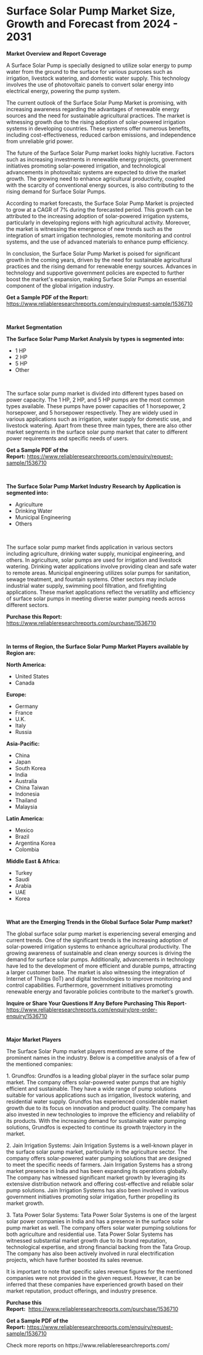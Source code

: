 <p><h1>Surface Solar Pump Market Size, Growth and Forecast from 2024 - 2031</h1></p><p><strong>Market Overview and Report Coverage</strong></p>
<p><p>A Surface Solar Pump is specially designed to utilize solar energy to pump water from the ground to the surface for various purposes such as irrigation, livestock watering, and domestic water supply. This technology involves the use of photovoltaic panels to convert solar energy into electrical energy, powering the pump system.</p><p>The current outlook of the Surface Solar Pump Market is promising, with increasing awareness regarding the advantages of renewable energy sources and the need for sustainable agricultural practices. The market is witnessing growth due to the rising adoption of solar-powered irrigation systems in developing countries. These systems offer numerous benefits, including cost-effectiveness, reduced carbon emissions, and independence from unreliable grid power.</p><p>The future of the Surface Solar Pump market looks highly lucrative. Factors such as increasing investments in renewable energy projects, government initiatives promoting solar-powered irrigation, and technological advancements in photovoltaic systems are expected to drive the market growth. The growing need to enhance agricultural productivity, coupled with the scarcity of conventional energy sources, is also contributing to the rising demand for Surface Solar Pumps.</p><p>According to market forecasts, the Surface Solar Pump Market is projected to grow at a CAGR of 7% during the forecasted period. This growth can be attributed to the increasing adoption of solar-powered irrigation systems, particularly in developing regions with high agricultural activity. Moreover, the market is witnessing the emergence of new trends such as the integration of smart irrigation technologies, remote monitoring and control systems, and the use of advanced materials to enhance pump efficiency.</p><p>In conclusion, the Surface Solar Pump Market is poised for significant growth in the coming years, driven by the need for sustainable agricultural practices and the rising demand for renewable energy sources. Advances in technology and supportive government policies are expected to further boost the market's expansion, making Surface Solar Pumps an essential component of the global irrigation industry.</p></p>
<p><strong>Get a Sample PDF of the Report:</strong> <a href="https://www.reliableresearchreports.com/enquiry/request-sample/1536710">https://www.reliableresearchreports.com/enquiry/request-sample/1536710</a></p>
<p>&nbsp;</p>
<p><strong>Market Segmentation</strong></p>
<p><strong>The Surface Solar Pump Market Analysis by types is segmented into:</strong></p>
<p><ul><li>1 HP</li><li>2 HP</li><li>5 HP</li><li>Other</li></ul></p>
<p>&nbsp;</p>
<p><p>The surface solar pump market is divided into different types based on power capacity. The 1 HP, 2 HP, and 5 HP pumps are the most common types available. These pumps have power capacities of 1 horsepower, 2 horsepower, and 5 horsepower respectively. They are widely used in various applications such as irrigation, water supply for domestic use, and livestock watering. Apart from these three main types, there are also other market segments in the surface solar pump market that cater to different power requirements and specific needs of users.</p></p>
<p><strong>Get a Sample PDF of the Report:</strong>&nbsp;<a href="https://www.reliableresearchreports.com/enquiry/request-sample/1536710">https://www.reliableresearchreports.com/enquiry/request-sample/1536710</a></p>
<p>&nbsp;</p>
<p><strong>The Surface Solar Pump Market Industry Research by Application is segmented into:</strong></p>
<p><ul><li>Agriculture</li><li>Drinking Water</li><li>Municipal Engineering</li><li>Others</li></ul></p>
<p>&nbsp;</p>
<p><p>The surface solar pump market finds application in various sectors including agriculture, drinking water supply, municipal engineering, and others. In agriculture, solar pumps are used for irrigation and livestock watering. Drinking water applications involve providing clean and safe water to remote areas. Municipal engineering utilizes solar pumps for sanitation, sewage treatment, and fountain systems. Other sectors may include industrial water supply, swimming pool filtration, and firefighting applications. These market applications reflect the versatility and efficiency of surface solar pumps in meeting diverse water pumping needs across different sectors.</p></p>
<p><strong>Purchase this Report:</strong>&nbsp; <a href="https://www.reliableresearchreports.com/purchase/1536710">https://www.reliableresearchreports.com/purchase/1536710</a></p>
<p>&nbsp;</p>
<p><strong>In terms of Region, the Surface Solar Pump Market Players available by Region are:</strong></p>
<p>
    <p> <strong> North America: </strong>
        <ul>
            <li>United States</li>
            <li>Canada</li>
        </ul>
        </p> 
    <p> <strong> Europe: </strong>
        <ul>
            <li>Germany</li>
            <li>France</li>
            <li>U.K.</li>
            <li>Italy</li>
            <li>Russia</li>
        </ul>
        </p> 
    <p> <strong> Asia-Pacific: </strong>
        <ul>
            <li>China</li>
            <li>Japan</li>
            <li>South Korea</li>
            <li>India</li>
            <li>Australia</li>
            <li>China Taiwan</li>
            <li>Indonesia</li>
            <li>Thailand</li>
            <li>Malaysia</li>
        </ul>
        </p> 
    <p> <strong> Latin America: </strong>
        <ul>
            <li>Mexico</li>
            <li>Brazil</li>
            <li>Argentina Korea</li>
            <li>Colombia</li>
        </ul>
        </p> 
    <p> <strong> Middle East & Africa: </strong>
        <ul>
            <li>Turkey</li>
            <li>Saudi</li>
            <li>Arabia</li>
            <li>UAE</li>
            <li>Korea</li>
        </ul>
    </p>
    </p>
<p>&nbsp;</p>
<p><strong>What are the Emerging Trends in the Global Surface Solar Pump market?</strong></p>
<p><p>The global surface solar pump market is experiencing several emerging and current trends. One of the significant trends is the increasing adoption of solar-powered irrigation systems to enhance agricultural productivity. The growing awareness of sustainable and clean energy sources is driving the demand for surface solar pumps. Additionally, advancements in technology have led to the development of more efficient and durable pumps, attracting a larger customer base. The market is also witnessing the integration of Internet of Things (IoT) and digital technologies to improve monitoring and control capabilities. Furthermore, government initiatives promoting renewable energy and favorable policies contribute to the market's growth.</p></p>
<p><strong>Inquire or Share Your Questions If Any Before Purchasing This Report</strong>- <a href="https://www.reliableresearchreports.com/enquiry/pre-order-enquiry/1536710">https://www.reliableresearchreports.com/enquiry/pre-order-enquiry/1536710</a></p>
<p>&nbsp;</p>
<p><strong>Major Market Players</strong></p>
<p><p>The Surface Solar Pump market players mentioned are some of the prominent names in the industry. Below is a competitive analysis of a few of the mentioned companies:</p><p>1. Grundfos: Grundfos is a leading global player in the surface solar pump market. The company offers solar-powered water pumps that are highly efficient and sustainable. They have a wide range of pump solutions suitable for various applications such as irrigation, livestock watering, and residential water supply. Grundfos has experienced considerable market growth due to its focus on innovation and product quality. The company has also invested in new technologies to improve the efficiency and reliability of its products. With the increasing demand for sustainable water pumping solutions, Grundfos is expected to continue its growth trajectory in the market.</p><p>2. Jain Irrigation Systems: Jain Irrigation Systems is a well-known player in the surface solar pump market, particularly in the agriculture sector. The company offers solar-powered water pumping solutions that are designed to meet the specific needs of farmers. Jain Irrigation Systems has a strong market presence in India and has been expanding its operations globally. The company has witnessed significant market growth by leveraging its extensive distribution network and offering cost-effective and reliable solar pump solutions. Jain Irrigation Systems has also been involved in various government initiatives promoting solar irrigation, further propelling its market growth.</p><p>3. Tata Power Solar Systems: Tata Power Solar Systems is one of the largest solar power companies in India and has a presence in the surface solar pump market as well. The company offers solar water pumping solutions for both agriculture and residential use. Tata Power Solar Systems has witnessed substantial market growth due to its brand reputation, technological expertise, and strong financial backing from the Tata Group. The company has also been actively involved in rural electrification projects, which have further boosted its sales revenue.</p><p>It is important to note that specific sales revenue figures for the mentioned companies were not provided in the given request. However, it can be inferred that these companies have experienced growth based on their market reputation, product offerings, and industry presence.</p></p>
<p><strong>Purchase this Report:</strong>&nbsp;&nbsp;<a href="https://www.reliableresearchreports.com/purchase/1536710">https://www.reliableresearchreports.com/purchase/1536710</a></p>
<p></p>
<p><strong>Get a Sample PDF of the Report:</strong>&nbsp;<a href="https://www.reliableresearchreports.com/enquiry/request-sample/1536710">https://www.reliableresearchreports.com/enquiry/request-sample/1536710</a></p>
<p>Check more reports on https://www.reliableresearchreports.com/</p>